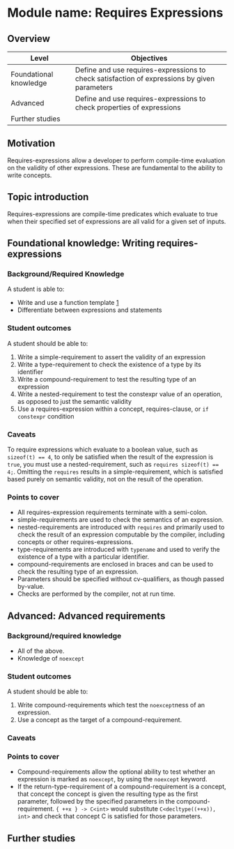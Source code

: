 # Module name: Requires Expressions

## Overview

<table>
  <thead>
    <th>Level</th>
    <th>Objectives</th>
  </thead>
  <tr>
    <td>Foundational knowledge</td>
    <td>Define and use requires-expressions to check satisfaction of expressions by given parameters</td>
  </tr>
  <tr>
    <td>Advanced</td>
    <td>Define and use requires-expressions to check properties of expressions</td>
  </tr>
  <tr>
    <td>Further studies</td>
    <td></td>
  </tr>
</table>

## Motivation

Requires-expressions allow a developer to perform compile-time evaluation on the validity of other expressions. These are fundamental to the ability to write concepts.

## Topic introduction

Requires-expressions are compile-time predicates which evaluate to true when their specified set of expressions are all valid for a given set of inputs.

## Foundational knowledge: Writing requires-expressions

### Background/Required Knowledge

A student is able to:

* Write and use a function template [1]
* Differentiate between expressions and statements


### Student outcomes

A student should be able to:

1. Write a simple-requirement to assert the validity of an expression
2. Write a type-requirement to check the existence of a type by its identifier
3. Write a compound-requirement to test the resulting type of an expression
4. Write a nested-requirement to test the constexpr value of an operation, as opposed to just the semantic validity
5. Use a requires-expression within a concept, requires-clause, or `if constexpr` condition

### Caveats

To require expressions which evaluate to a boolean value, such as `sizeof(t) == 4`, to only be satisfied when the result of the expression is `true`, you must use a nested-requirement, such as `requires sizeof(t) == 4;`. Omitting the `requires` results in a simple-requirement, which is satisfied based purely on semantic validity, not on the result of the operation.

### Points to cover

* All requires-expression requirements terminate with a semi-colon.
* simple-requirements are used to check the semantics of an expression.
* nested-requirements are introduced with `requires` and primarily used to check the result of an expression computable by the compiler, including concepts or other requires-expressions.
* type-requirements are introduced with `typename` and used to verify the existence of a type with a particular identifier.
* compound-requirements are enclosed in braces and can be used to check the resulting type of an expression.
* Parameters should be specified without cv-qualifiers, as though passed by-value.
* Checks are performed by the compiler, not at run time.

## Advanced: Advanced requirements

### Background/required knowledge

* All of the above.
* Knowledge of `noexcept`

### Student outcomes

A student should be able to:

1. Write compound-requirements which test the `noexcept`ness of an expression.
2. Use a concept as the target of a compound-requirement.

### Caveats

### Points to cover

* Compound-requirements allow the optional ability to test whether an expression is marked as `noexcept`, by using the `noexcept` keyword.
* If the return-type-requirement of a compound-requirement is a concept, that concept the concept is given the resulting type as the first parameter, followed by the specified parameters in the compound-requirement. `{ ++x } -> C<int>` would substitute `C<decltype((++x)), int>` and check that concept C is satisfied for those parameters.

## Further studies

[1]: ../compile-time-programming/function-templates.md





